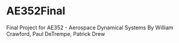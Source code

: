 # AE352Final
Final Project for AE352 - Aerospace Dynamical Systems
By William Crawford, Paul DeTrempe, Patrick Drew
